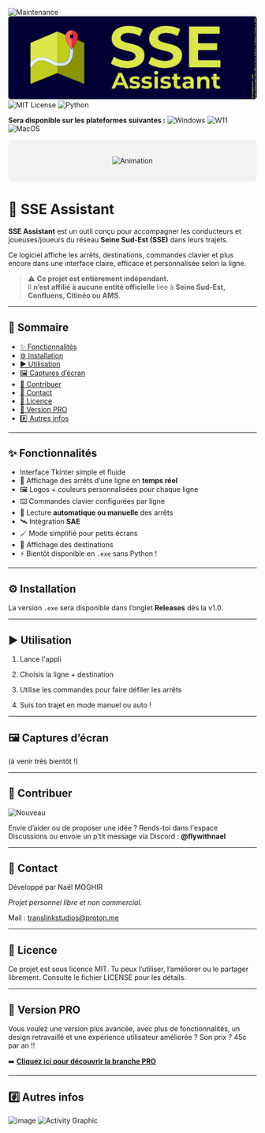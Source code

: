 ![Maintenance](https://img.shields.io/badge/Maintenance-%23FFD700?style=for-the-badge&logo=github&logoColor=white)
![SSE Assistant](banner-rounded.png)  
![MIT License](https://img.shields.io/badge/MIT-green?style=for-the-badge)
![Python](https://img.shields.io/badge/Python-FFD43B?style=for-the-badge&logo=python&logoColor=blue)

**Sera disponible sur les plateformes suivantes :** 
![Windows](https://img.shields.io/badge/Windows-0078D6?style=for-the-badge&logo=windows-10&logoColor=white) ![W11](https://img.shields.io/badge/Windows_11-0078d4?style=for-the-badge&logo=windows-11&logoColor=white) ![MacOS](https://img.shields.io/badge/mac%20os-000000?style=for-the-badge&logo=apple&logoColor=white)

<div style="text-align: center; background-color: #F2F2F2; padding: 20px; border-radius: 10px;">

![Animation](https://readme-typing-svg.demolab.com?font=Poppins&pause=1000&color=DBE64A&center=true&vCenter=true&width=435&lines=Bienvenue+sur+SSE+Assistant%21;Suivi+des+trajets+en+temps+r%C3%A9el;Gestion+des+arr%C3%AAts+en+temps+r%C3%A9el;SAE+int%C3%A9gr%C3%A9)
</div>

# 🚌 SSE Assistant

**SSE Assistant** est un outil conçu pour accompagner les conducteurs et joueuses/joueurs du réseau **Seine Sud-Est (SSE)** dans leurs trajets.

Ce logiciel affiche les arrêts, destinations, commandes clavier et plus encore dans une interface claire, efficace et personnalisée selon la ligne.

> ⚠️ **Ce projet est entièrement indépendant.**  
> Il **n’est affilié à aucune entité officielle** liée à **Seine Sud-Est, Confluens, Citinéo ou AMS**.

---

## 🧠 Sommaire

- [✨ Fonctionnalités](#-fonctionnalités)
- [⚙️ Installation](#-installation)
- [▶️ Utilisation](#️-utilisation)
- [🖼️ Captures d’écran](#️-captures-décran)
- [🤝 Contribuer](#-contribuer)
- [📩 Contact](#-contact)
- [📄 Licence](#-licence)
- [🚀 Version PRO](#-version-pro)
- [#️⃣ Autres infos](#-autres-infos)

---

## ✨ Fonctionnalités

- Interface Tkinter simple et fluide
- 📍 Affichage des arrêts d’une ligne en **temps réel**
- 🖼️ Logos + couleurs personnalisées pour chaque ligne
- ⌨️ Commandes clavier configurées par ligne
- 🚦 Lecture **automatique ou manuelle** des arrêts
- 🛰️ Intégration **SAE**
- 🪄 Mode simplifié pour petits écrans
- 🎯 Affichage des destinations
- ⚡ Bientôt disponible en `.exe` sans Python !

---

## ⚙️ Installation

La version `.exe` sera disponible dans l’onglet **Releases** dès la v1.0.

---

## ▶️ Utilisation

1. Lance l'appli


2. Choisis la ligne + destination


3. Utilise les commandes pour faire défiler les arrêts


4. Suis ton trajet en mode manuel ou auto !


---

## 🖼️ Captures d’écran

(à venir très bientôt !)


---

## 🤝 Contribuer
![Nouveau](https://img.shields.io/badge/Nouveau-!-blue.svg)

Envie d’aider ou de proposer une idée ?
Rends-toi dans l'espace Discussions ou envoie un p’tit message via Discord :
**@flywithnael**

---

## 📩 Contact

Développé par Naël MOGHIR

*Projet personnel libre et non commercial.*

Mail : translinkstudios@proton.me


---

## 📄 Licence

Ce projet est sous licence MIT.
Tu peux l’utiliser, l’améliorer ou le partager librement.
Consulte le fichier LICENSE pour les détails.

---

## 🚀 Version PRO

Vous voulez une version plus avancée, avec plus de fonctionnalités, un design retravaillé et une expérience utilisateur améliorée ?
Son prix ? 45c par an !!

➡️ [**Cliquez ici pour découvrir la branche PRO**](https://github.com/flywithnael/SSE-Assistant/tree/pro)

---

## #️⃣ Autres infos

![image](https://github-readme-stats.vercel.app/api/top-langs/?username=flywithnael&theme=tokyonight)
![Activity Graphic](https://github-readme-activity-graph.vercel.app/graph?username=flywithnael&theme=tokyo-night)
